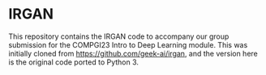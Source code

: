 # IRGAN

This repository contains the IRGAN code to accompany our group submission for the COMPGI23 Intro to Deep Learning module. This was initially cloned from https://github.com/geek-ai/irgan, and the version here is the original code ported to Python 3.
